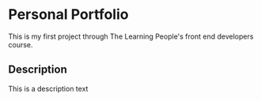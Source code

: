# Personal Portfolio
This is my first project through The Learning People's front end developers course.
## Description
This is a description text
